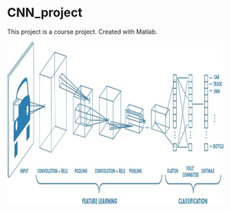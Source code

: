 # CNN_project

This project is a course project. Created with Matlab.

<img height="380px" src="CNN/cnn_image.jpg">
